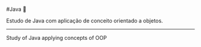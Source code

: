 #Java :space_invader:

Estudo de Java com aplicação de conceito orientado a objetos.
_____________________________________________________________

Study of Java applying concepts of OOP
